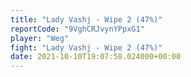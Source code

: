 ```yaml
---
title: "Lady Vashj - Wipe 2 (47%)"
reportCode: "9VghCRJvynYPpxG1"
player: "Weg"
fight: "Lady Vashj - Wipe 2 (47%)"
date: 2021-10-10T19:07:58.024000+00:00
---
```

